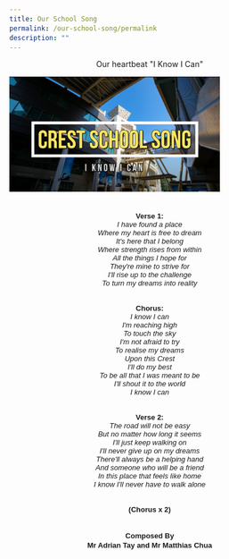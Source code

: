 ```yaml
---
title: Our School Song
permalink: /our-school-song/permalink
description: ""
---
```



<p style="text-align: center;">Our heartbeat "I Know I Can"</p>
	
<img src="/images/schsong.png"
		 style="width:75%">


	
</div><div style="text-align: center;"><br></div><div style="text-align: center;"><b><font face="verdana, sans-serif" size="2">Verse 1:</font></b>
</div></b><font face="verdana, sans-serif" size="2">
<div style="text-align: center;"><i style="font-family: verdana, sans-serif;">I have found a place</i>
</div><i>
<div style="text-align: center;"><i style="font-family: verdana, sans-serif;">Where my heart is free to dream</i>
</div>
<div style="text-align: center;"><i style="font-family: verdana, sans-serif;">It's here that I belong</i>
</div>
<div style="text-align: center;"><i style="font-family: verdana, sans-serif;">Where strength rises from within</i>
</div>
<div style="text-align: center;"><i style="font-family: verdana, sans-serif;">All the things I hope for</i>
</div>
<div style="text-align: center;"><i style="font-family: verdana, sans-serif;">They're mine to strive for</i>
</div>
<div style="text-align: center;"><i style="font-family: verdana, sans-serif;">I'll rise up to the challenge</i>
</div>
<div style="text-align: center;"><i style="font-family: verdana, sans-serif;">To turn my dreams into reality</i>
</div></i>
<div style="text-align: center;"><span style="font-family: verdana, sans-serif; font-size: small;"><br></span>
</div>
<div style="text-align: center;"><span style="font-family: verdana, sans-serif; font-size: small;"><br></span>
</div>
<div style="text-align: center;"><b style="font-family: verdana, sans-serif;">Chorus:</b>
</div><i>
<div style="text-align: center;"><i style="font-family: verdana, sans-serif;">I know I can</i>
</div>
<div style="text-align: center;"><i style="font-family: verdana, sans-serif;">I'm reaching high</i>
</div>
<div style="text-align: center;"><i style="font-family: verdana, sans-serif;">To touch the sky</i>
</div>
<div style="text-align: center;"><i style="font-family: verdana, sans-serif;">I'm not afraid to try</i>
</div>
<div style="text-align: center;"><i style="font-family: verdana, sans-serif;">To realise my dreams</i>
</div>
<div style="text-align: center;"><i style="font-family: verdana, sans-serif;">Upon this Crest</i>
</div>
<div style="text-align: center;"><i style="font-family: verdana, sans-serif;">I'll do my best</i>
</div>
<div style="text-align: center;"><i style="font-family: verdana, sans-serif;">To be all that I was meant to be</i>
</div>
<div style="text-align: center;"><i style="font-family: verdana, sans-serif;">I'll shout it to the world</i>
</div>
<div style="text-align: center;"><i style="font-family: verdana, sans-serif;">I know I can</i>
</div></i>
<div style="text-align: center;"><span style="font-family: verdana, sans-serif; font-size: small;"><br></span>
</div>
<div style="text-align: center;"><span style="font-family: verdana, sans-serif; font-size: small;"><br></span>
</div>
<div style="text-align: center;"><b style="font-family: verdana, sans-serif;">Verse 2:</b>
</div><i>
<div style="text-align: center;"><i style="font-family: verdana, sans-serif;">The road will not be easy</i>
</div>
<div style="text-align: center;"><i style="font-family: verdana, sans-serif;">But no matter how long it seems</i>
</div>
<div style="text-align: center;"><i style="font-family: verdana, sans-serif;">I'll just keep walking on</i>
</div>
<div style="text-align: center;"><i style="font-family: verdana, sans-serif;">I'll never give up on my dreams</i>
</div>
<div style="text-align: center;"><i style="font-family: verdana, sans-serif;">There'll always be a helping hand</i>
</div>
<div style="text-align: center;"><i style="font-family: verdana, sans-serif;">And someone who will be a friend</i>
</div>
<div style="text-align: center;"><i style="font-family: verdana, sans-serif;">In this place that feels like home</i>
</div>
<div style="text-align: center;"><i style="font-family: verdana, sans-serif;">I know I'll never have to walk alone</i>
</div></i>
<div style="text-align: center;"><span style="font-family: verdana, sans-serif; font-size: small;"><br></span>
</div>
<div style="text-align: center;"><span style="font-family: verdana, sans-serif; font-size: small;"><br></span>
</div>
<div style="text-align: center;"><b style="font-family: verdana, sans-serif;">(Chorus x 2)</b>
</div><b>
<div style="text-align: center;"><span style="font-family: verdana, sans-serif; font-size: small; font-weight: bold;"><br></span>
</div>
<div style="text-align: center;"><span style="font-family: verdana, sans-serif; font-size: small; font-weight: bold;"><br></span>
</div></b></font><font face="verdana, sans-serif" size="2">
</font>
<div style="text-align: center;"><font face="verdana, sans-serif" size="2"><b>Composed By</b>
</font>
</div>
<div style="text-align: center;"><font face="verdana, sans-serif" size="2"><b>Mr Adrian Tay and Mr Matthias Chua</b></font>
</div>
</td>